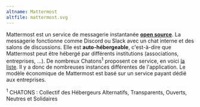 ```yaml
---
altname: Mattermost
altfile: mattermost.svg
---
```

Mattermost est un service de messagerie instantanée [**open source**](https://github.com/mattermost). La messagerie fonctionne comme Discord ou Slack avec un chat interne et des salons de discussions. Elle est **auto-hébergeable**, c'est-à-dire que Mattermost peut être hébergé par différents institutions (associations, entreprises, ...). De nombreux Chatons<sup>1</sup> proposent ce service, en voici [la liste](https://www.chatons.org/taxonomy/term/250). Il y a donc de nombreuses instances différentes de l'application. Le modèle économique de Mattermost est basé sur un service payant dédié aux entreprises.

<sup>1</sup> CHATONS : Collectif des Hébergeurs Alternatifs, Transparents, Ouverts, Neutres et Solidaires